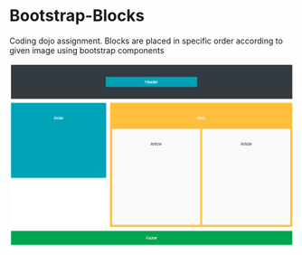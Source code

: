 # Bootstrap-Blocks
Coding dojo assignment. Blocks are placed in specific order according to given image using bootstrap components

![part II](https://github.com/lilipach/Bootstrap-Blocks/blob/main/BlockPositions.png?raw=true)
